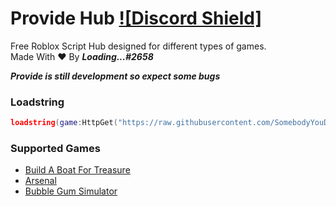 # Provide Hub  [![Discord Shield]](https://discord.gg/NMfCm8zVFs)
Free Roblox Script Hub designed for different types of games.  
Made With :heart: By ***Loading...#2658***

***Provide is still development so expect some bugs***
### Loadstring
```lua
loadstring(game:HttpGet("https://raw.githubusercontent.com/SomebodyYouDidntMeet/providehub/main/key.lua"))()
```
### Supported Games
- [Build A Boat For Treasure](https://www.roblox.com/games/537413528/)
- [Arsenal](https://www.roblox.com/games/286090429/)
- [Bubble Gum Simulator](https://www.roblox.com/games/2512643572/)
